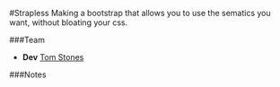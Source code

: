 #Strapless
Making a bootstrap that allows you to use the sematics you want, without bloating your css.

###Team

- **Dev** [Tom Stones](http://twitter.com/drunkenpeacock)

###Notes



